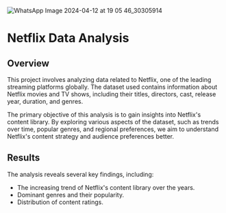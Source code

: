![WhatsApp Image 2024-04-12 at 19 05 46_30305914](https://github.com/MDSVISHNUMOHAN/Futurense-Internship/assets/134498482/ddd6533b-c781-4b2b-ada0-737a0b05a670)


# Netflix Data Analysis

## Overview

This project involves analyzing data related to Netflix, one of the leading streaming platforms globally. The dataset used contains information about Netflix movies and TV shows, including their titles, directors, cast, release year, duration, and genres.

The primary objective of this analysis is to gain insights into Netflix's content library. By exploring various aspects of the dataset, such as trends over time, popular genres, and regional preferences, we aim to understand Netflix's content strategy and audience preferences better.


## Results

The analysis reveals several key findings, including:

- The increasing trend of Netflix's content library over the years.
- Dominant genres and their popularity.
- Distribution of content ratings.



